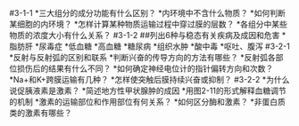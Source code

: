 #3-1-1
*三大组分的成分功能有什么区别？
*内环境中不含什么物质？
*如何判断某细胞的内环境？
*怎样计算某种物质运输过程中穿过膜的层数？
*各组分中某些物质的浓度大小有什么关系？
#3-1-2
##列出6种与稳态有关疾病及成因和危害
*脂肪肝
*尿毒症
*低血糖
*高血糖
*糖尿病
*组织水肿
*酸中毒
*呕吐、腹泻
#3-2-1
*反射与反射弧的区别和联系
*判断兴奋的传导方向的方法有哪些？
*反射弧各部位损伤后的结果有什么不同？
*如何确定神经电位计的指针偏转方向和次数？
*Na+和K+跨膜运输有几种？
*怎样使突触后膜持续兴奋或抑制？
#3-2-2
*为什么说促胰液素是激素？
*简述地方性甲状腺肿的成因
*用图2-11的形式解释血糖调节的机制
*激素的运输部位和作用部位有何关系？
*如何区分酶和激素？
*非蛋白质类的激素有哪些？

